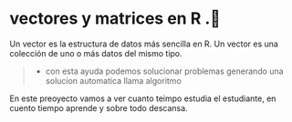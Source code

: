 # vectores y matrices  en R  .🎢 
Un vector es la estructura de datos más sencilla en R. Un vector es una colección de uno o más datos del mismo tipo.

> -  con esta ayuda podemos solucionar problemas generando una solucion automatica llama algoritmo 

En este preoyecto vamos a ver  cuanto teimpo estudia el estudiante, en cuento tiempo aprende y sobre todo descansa.

